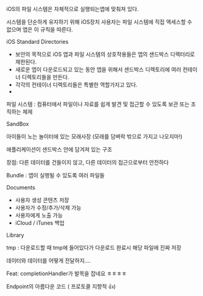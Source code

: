 iOS의 파일 시스템은 자체적으로 실행되는앱에 맞춰져 있다.

시스템을 단순하게 유지하기 위해 iOS장치 사용자는 파일 시스템에 직접 액세스할 수 없으며 앱은 이 규칙을 따른다.



iOS Standard Directories 

- 보안의 목적으로 iOS 앱과 파일 시스템의 상호작용들은 앱의 샌드박스 디렉터리로 제한된다.
- 새로운 앱이 다운로드되고 있는 동안 앱을 위해서 샌드박스 디렉토리에 여러 컨테이너 디렉토리들을 만든다.
- 각각의 컨테이너 디렉토리들은 특별한 역할가지고 있다.
- 



파일 시스템 : 컴퓨터에서 파일이나 자료를 쉽게 발견 및 접근할 수 있도록 보관 또는 조직하는 체제



SandBox

아이들이 노는 놀이터에 있는 모래사장 (모래를 담벼락 밖으로 가지고 나오지마!)

애플리케이션이 샌드박스 안에 담겨져 있는 구조



장점: 다른 데이터를 건들이지 않고, 다른 데이터의 접근으로부터 안전하다



Bundle : 앱이 실행될 수 있도록 여러 파일들





Documents

- 사용자 생성 콘텐츠 저장
- 사용자가 수정/추가/삭제 가능
- 사용자에게 노출 가능
- iCloud / iTunes 백업



Library



tmp : 다운로드할 때 tmp에 들어있다가 다운로드 완료시 해당 파일에 진짜 저장



데이터와 데이터를 어떻게 전달하지.... 

Feat: completionHandler가 발목을 잡네요 ㅎㅎㅎㅎ

Endpoint의 아름다운 코드 ( 프로토콜 지향적 👍)